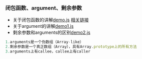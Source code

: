 ### 闭包函数、argument、剩余参数
* 关于闭包函数的讲解[demo.js](demo.js)
[相关链接](http://www.jb51.net/article/84278.htm)
* 关于argument的讲解[demo1.js](demo1.js)
* 剩余参数和arguments的区别[demo2.js](demo2.js)
```js
1.arguments是一个伪数组（Array-like）
2.剩余参数是一个真正数组（Array），具有Array.prototype上的所有方法
3.arguments上有callee，callee上有caller
```
